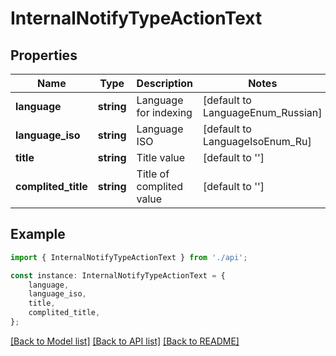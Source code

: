 # InternalNotifyTypeActionText


## Properties

Name | Type | Description | Notes
------------ | ------------- | ------------- | -------------
**language** | **string** | Language for indexing | [default to LanguageEnum_Russian]
**language_iso** | **string** | Language ISO | [default to LanguageIsoEnum_Ru]
**title** | **string** | Title value | [default to '']
**complited_title** | **string** | Title of complited value | [default to '']

## Example

```typescript
import { InternalNotifyTypeActionText } from './api';

const instance: InternalNotifyTypeActionText = {
    language,
    language_iso,
    title,
    complited_title,
};
```

[[Back to Model list]](../README.md#documentation-for-models) [[Back to API list]](../README.md#documentation-for-api-endpoints) [[Back to README]](../README.md)
